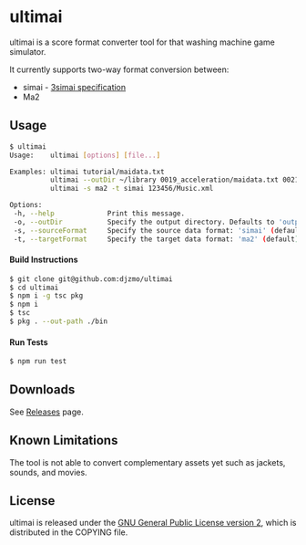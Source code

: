 # ultimai

ultimai is a score format converter tool for that washing machine game simulator. 

It currently supports two-way format conversion between:

- simai - [3simai specification](https://w.atwiki.jp/simai/pages/25.html)
- Ma2

## Usage

``` sh
$ ultimai
Usage:    ultimai [options] [file...]

Examples: ultimai tutorial/maidata.txt
          ultimai --outDir ~/library 0019_acceleration/maidata.txt 0021_fragrance/maidata.txt
          ultimai -s ma2 -t simai 123456/Music.xml

Options:
 -h, --help             Print this message.
 -o, --outDir           Specify the output directory. Defaults to 'output'
 -s, --sourceFormat     Specify the source data format: 'simai' (default), 'ma2'
 -t, --targetFormat     Specify the target data format: 'ma2' (default), 'simai'
```

#### Build Instructions

``` sh
$ git clone git@github.com:djzmo/ultimai
$ cd ultimai
$ npm i -g tsc pkg
$ npm i
$ tsc
$ pkg . --out-path ./bin
```

#### Run Tests

``` sh
$ npm run test
```

## Downloads

See [Releases](https://github.com/djzmo/ultimai/releases) page.

## Known Limitations

The tool is not able to convert complementary assets yet such as jackets, sounds, and movies.

## License

ultimai is released under the 
[GNU General Public License version 2](https://www.gnu.org/licenses/gpl-2.0.txt), 
which is distributed in the COPYING file.
